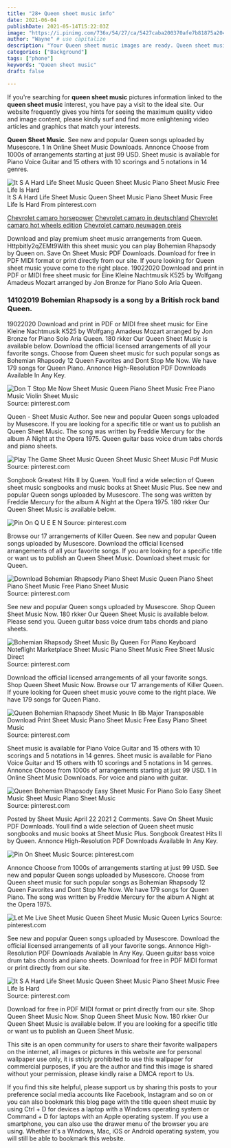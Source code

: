 ```yaml
---
title: "28+ Queen sheet music info"
date: 2021-06-04
publishDate: 2021-05-14T15:22:03Z
image: "https://i.pinimg.com/736x/54/27/ca/5427caba200370afe7b81875a2042cc6.jpg"
author: "Wayne" # use capitalize
description: "Your Queen sheet music images are ready. Queen sheet music are a topic that is being searched for and liked by netizens now. You can Find and Download the Queen sheet music files here. Get all free photos and vectors."
categories: ["Background"]
tags: ["phone"]
keywords: "Queen sheet music"
draft: false

---
```


If you're searching for **queen sheet music** pictures information linked to the **queen sheet music** interest, you have pay a visit to the ideal  site.  Our website frequently  gives you  hints  for seeing  the maximum  quality video and image  content, please kindly surf and find more enlightening video articles and graphics  that match your interests.

**Queen Sheet Music**. See new and popular Queen songs uploaded by Musescore. 1 In Online Sheet Music Downloads. Annonce Choose from 1000s of arrangements starting at just 99 USD. Sheet music is available for Piano Voice Guitar and 15 others with 10 scorings and 5 notations in 14 genres.

![It S A Hard Life Sheet Music Queen Sheet Music Piano Sheet Music Free Life Is Hard](https://i.pinimg.com/736x/54/27/ca/5427caba200370afe7b81875a2042cc6.jpg "It S A Hard Life Sheet Music Queen Sheet Music Piano Sheet Music Free Life Is Hard")
It S A Hard Life Sheet Music Queen Sheet Music Piano Sheet Music Free Life Is Hard From pinterest.com

[Chevrolet camaro horsepower](/chevrolet-camaro-horsepower/)
[Chevrolet camaro in deutschland](/chevrolet-camaro-in-deutschland/)
[Chevrolet camaro hot wheels edition](/chevrolet-camaro-hot-wheels-edition/)
[Chevrolet camaro neuwagen preis](/chevrolet-camaro-neuwagen-preis/)

Download and play premium sheet music arrangements from Queen. Httpbitly2qZEMt9With this sheet music you can play Bohemian Rhapsody by Queen on. Save On Sheet Music PDF Downloads. Download for free in PDF MIDI format or print directly from our site. If youre looking for Queen sheet music youve come to the right place. 19022020 Download and print in PDF or MIDI free sheet music for Eine Kleine Nachtmusik K525 by Wolfgang Amadeus Mozart arranged by Jon Bronze for Piano Solo Aria Queen.

### 14102019 Bohemian Rhapsody is a song by a British rock band Queen.

19022020 Download and print in PDF or MIDI free sheet music for Eine Kleine Nachtmusik K525 by Wolfgang Amadeus Mozart arranged by Jon Bronze for Piano Solo Aria Queen. 180 rkker Our Queen Sheet Music is available below. Download the official licensed arrangements of all your favorite songs. Choose from Queen sheet music for such popular songs as Bohemian Rhapsody 12 Queen Favorites and Dont Stop Me Now. We have 179 songs for Queen Piano. Annonce High-Resolution PDF Downloads Available In Any Key.


![Don T Stop Me Now Sheet Music Queen Piano Sheet Music Free Piano Music Violin Sheet Music](https://i.pinimg.com/originals/25/21/45/2521457dd1e5f583e92a9dfdd4daa691.jpg "Don T Stop Me Now Sheet Music Queen Piano Sheet Music Free Piano Music Violin Sheet Music")
Source: pinterest.com

Queen - Sheet Music Author. See new and popular Queen songs uploaded by Musescore. If you are looking for a specific title or want us to publish an Queen Sheet Music. The song was written by Freddie Mercury for the album A Night at the Opera 1975. Queen guitar bass voice drum tabs chords and piano sheets.

![Play The Game Sheet Music Queen Sheet Music Sheet Music Pdf Music](https://i.pinimg.com/736x/e4/00/3e/e4003ea580f8d843bbf75c95fc14b11b.jpg "Play The Game Sheet Music Queen Sheet Music Sheet Music Pdf Music")
Source: pinterest.com

Songbook Greatest Hits II by Queen. Youll find a wide selection of Queen sheet music songbooks and music books at Sheet Music Plus. See new and popular Queen songs uploaded by Musescore. The song was written by Freddie Mercury for the album A Night at the Opera 1975. 180 rkker Our Queen Sheet Music is available below.

![Pin On Q U E E N](https://i.pinimg.com/originals/e2/ce/36/e2ce367458a8e3de473d584005066254.gif "Pin On Q U E E N")
Source: pinterest.com

Browse our 17 arrangements of Killer Queen. See new and popular Queen songs uploaded by Musescore. Download the official licensed arrangements of all your favorite songs. If you are looking for a specific title or want us to publish an Queen Sheet Music. Download sheet music for Queen.

![Download Bohemian Rhapsody Piano Sheet Music Queen Piano Sheet Piano Sheet Music Free Piano Sheet Music](https://i.pinimg.com/originals/3a/d5/39/3ad539bca13e0446cadc34049826953d.png "Download Bohemian Rhapsody Piano Sheet Music Queen Piano Sheet Piano Sheet Music Free Piano Sheet Music")
Source: pinterest.com

See new and popular Queen songs uploaded by Musescore. Shop Queen Sheet Music Now. 180 rkker Our Queen Sheet Music is available below. Please send you. Queen guitar bass voice drum tabs chords and piano sheets.

![Bohemian Rhapsody Sheet Music By Queen For Piano Keyboard Noteflight Marketplace Sheet Music Piano Sheet Music Free Sheet Music Direct](https://i.pinimg.com/originals/27/46/20/274620f29996017496dadb208093df42.png "Bohemian Rhapsody Sheet Music By Queen For Piano Keyboard Noteflight Marketplace Sheet Music Piano Sheet Music Free Sheet Music Direct")
Source: pinterest.com

Download the official licensed arrangements of all your favorite songs. Shop Queen Sheet Music Now. Browse our 17 arrangements of Killer Queen. If youre looking for Queen sheet music youve come to the right place. We have 179 songs for Queen Piano.

![Queen Bohemian Rhapsody Sheet Music In Bb Major Transposable Download Print Sheet Music Piano Sheet Music Free Easy Piano Sheet Music](https://i.pinimg.com/originals/25/48/8f/25488fd153a647de5ce49d791a45ce44.gif "Queen Bohemian Rhapsody Sheet Music In Bb Major Transposable Download Print Sheet Music Piano Sheet Music Free Easy Piano Sheet Music")
Source: pinterest.com

Sheet music is available for Piano Voice Guitar and 15 others with 10 scorings and 5 notations in 14 genres. Sheet music is available for Piano Voice Guitar and 15 others with 10 scorings and 5 notations in 14 genres. Annonce Choose from 1000s of arrangements starting at just 99 USD. 1 In Online Sheet Music Downloads. For voice and piano with guitar.

![Queen Bohemian Rhapsody Easy Sheet Music For Piano Solo Easy Sheet Music Sheet Music Piano Sheet Music](https://i.pinimg.com/originals/21/7a/26/217a26dc42b9811694c3f7e50e273d68.png "Queen Bohemian Rhapsody Easy Sheet Music For Piano Solo Easy Sheet Music Sheet Music Piano Sheet Music")
Source: pinterest.com

Posted by Sheet Music April 22 2021 2 Comments. Save On Sheet Music PDF Downloads. Youll find a wide selection of Queen sheet music songbooks and music books at Sheet Music Plus. Songbook Greatest Hits II by Queen. Annonce High-Resolution PDF Downloads Available In Any Key.

![Pin On Sheet Music](https://i.pinimg.com/originals/1f/3c/34/1f3c34f341d962174962f1d00ab1d290.png "Pin On Sheet Music")
Source: pinterest.com

Annonce Choose from 1000s of arrangements starting at just 99 USD. See new and popular Queen songs uploaded by Musescore. Choose from Queen sheet music for such popular songs as Bohemian Rhapsody 12 Queen Favorites and Dont Stop Me Now. We have 179 songs for Queen Piano. The song was written by Freddie Mercury for the album A Night at the Opera 1975.

![Let Me Live Sheet Music Queen Sheet Music Music Queen Lyrics](https://i.pinimg.com/736x/27/d2/be/27d2be2233cf81566c6e059c2cea2ceb.jpg "Let Me Live Sheet Music Queen Sheet Music Music Queen Lyrics")
Source: pinterest.com

See new and popular Queen songs uploaded by Musescore. Download the official licensed arrangements of all your favorite songs. Annonce High-Resolution PDF Downloads Available In Any Key. Queen guitar bass voice drum tabs chords and piano sheets. Download for free in PDF MIDI format or print directly from our site.

![It S A Hard Life Sheet Music Queen Sheet Music Piano Sheet Music Free Life Is Hard](https://i.pinimg.com/736x/54/27/ca/5427caba200370afe7b81875a2042cc6.jpg "It S A Hard Life Sheet Music Queen Sheet Music Piano Sheet Music Free Life Is Hard")
Source: pinterest.com

Download for free in PDF MIDI format or print directly from our site. Shop Queen Sheet Music Now. Shop Queen Sheet Music Now. 180 rkker Our Queen Sheet Music is available below. If you are looking for a specific title or want us to publish an Queen Sheet Music.

This site is an open community for users to share their favorite wallpapers on the internet, all images or pictures in this website are for personal wallpaper use only, it is stricly prohibited to use this wallpaper for commercial purposes, if you are the author and find this image is shared without your permission, please kindly raise a DMCA report to Us.

If you find this site helpful, please support us by sharing this posts to your preference social media accounts like Facebook, Instagram and so on or you can also bookmark this blog page with the title queen sheet music by using Ctrl + D for devices a laptop with a Windows operating system or Command + D for laptops with an Apple operating system. If you use a smartphone, you can also use the drawer menu of the browser you are using. Whether it's a Windows, Mac, iOS or Android operating system, you will still be able to bookmark this website.
